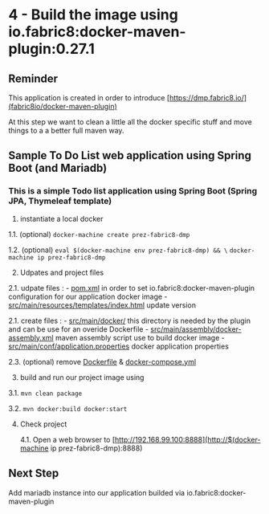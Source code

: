 # 4 - Build the image using io.fabric8:docker-maven-plugin:0.27.1
## Reminder

This application is created in order to introduce [https://dmp.fabric8.io/](fabric8io/docker-maven-plugin)

At this step we want to clean a little all the docker specific stuff and move things to a a better full maven way.


## Sample To Do List web application using Spring Boot (and Mariadb)

### This is a simple Todo list application using Spring Boot (Spring JPA, Thymeleaf template)

1. instantiate a local docker

  1.1. (optional) 
`docker-machine create prez-fabric8-dmp`

  1.2. (optional) 
`eval $(docker-machine env prez-fabric8-dmp) && \`
`docker-machine ip prez-fabric8-dmp `

2. Udpates and project files

  2.1. udpate files :
    - [pom.xml](pom.xml) in order to set io.fabric8:docker-maven-plugin configuration for our application docker image
    - [src/main/resources/templates/index.html](src/main/resources/templates/index.html) update version

    
  2.1. create files :
    - [src/main/docker/](src/main/docker/.forgit) this directory is needed by the plugin and can be use for an overide Dockerfile
    - [src/main/assembly/docker-assembly.xml](src/main/assembly/docker-assembly.xml) maven assembly script use to build docker image
    - [src/main/conf/application.properties](src/main/conf/application.properties) docker application properties
    
  2.3. (optional) remove [Dockerfile](Dockerfile) & [docker-compose.yml](docker-compose.yml)

3. build and run our project image using

  3.1. `mvn clean package`
  
  3.2. `mvn docker:build docker:start`
  
4. Check project 

   4.1. Open a web browser to [http://192.168.99.100:8888](http://$(docker-machine ip prez-fabric8-dmp):8888)

## Next Step
Add mariadb instance into our application builded via io.fabric8:docker-maven-plugin
